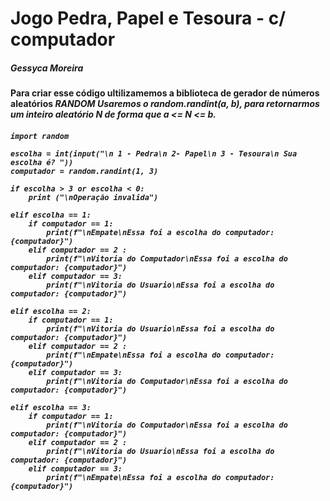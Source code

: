 # Jogo Pedra, Papel e Tesoura - c/ computador
<h5>Gessyca Moreira<h5>

<h4> Para criar esse código ultilizamemos a biblioteca de gerador de números aleatórios <i>RANDOM<i>
 Usaremos o random.randint(a, b), para retornarmos um inteiro aleatório N de forma que a <= N <= b.<h4>
  
```
import random 

escolha = int(input("\n 1 - Pedra\n 2- Papel\n 3 - Tesoura\n Sua escolha é? "))
computador = random.randint(1, 3)
    
if escolha > 3 or escolha < 0:
    print ("\nOperação invalida")
        
elif escolha == 1:
    if computador == 1:
        print(f"\nEmpate\nEssa foi a escolha do computador: {computador}")
    elif computador == 2 :
        print(f"\nVitoria do Computador\nEssa foi a escolha do computador: {computador}")
    elif computador == 3:
        print(f"\nVitoria do Usuario\nEssa foi a escolha do computador: {computador}")
            
elif escolha == 2:
    if computador == 1:
        print(f"\nVitoria do Usuario\nEssa foi a escolha do computador: {computador}")
    elif computador == 2 :
        print(f"\nEmpate\nEssa foi a escolha do computador: {computador}")
    elif computador == 3:
        print(f"\nVitoria do Computador\nEssa foi a escolha do computador: {computador}")

elif escolha == 3:
    if computador == 1:
        print(f"\nVitoria do Computador\nEssa foi a escolha do computador: {computador}")
    elif computador == 2 :
        print(f"\nVitoria do Usuario\nEssa foi a escolha do computador: {computador}")
    elif computador == 3:
        print(f"\nEmpate\nEssa foi a escolha do computador: {computador}") 
```
